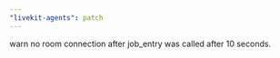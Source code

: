 ```yaml
---
"livekit-agents": patch
---
```


warn no room connection after job_entry was called after 10 seconds.
